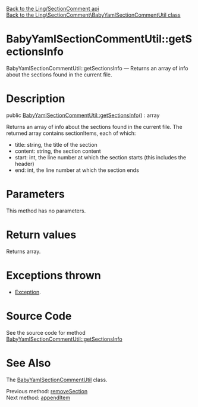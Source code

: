 [Back to the Ling/SectionComment api](https://github.com/lingtalfi/SectionComment/blob/master/doc/api/Ling/SectionComment.md)<br>
[Back to the Ling\SectionComment\BabyYamlSectionCommentUtil class](https://github.com/lingtalfi/SectionComment/blob/master/doc/api/Ling/SectionComment/BabyYamlSectionCommentUtil.md)


BabyYamlSectionCommentUtil::getSectionsInfo
================



BabyYamlSectionCommentUtil::getSectionsInfo — Returns an array of info about the sections found in the current file.




Description
================


public [BabyYamlSectionCommentUtil::getSectionsInfo](https://github.com/lingtalfi/SectionComment/blob/master/doc/api/Ling/SectionComment/BabyYamlSectionCommentUtil/getSectionsInfo.md)() : array




Returns an array of info about the sections found in the current file.
The returned array contains sectionItems, each of which:

- title: string, the title of the section
- content: string, the section content
- start: int, the line number at which the section starts (this includes the header)
- end: int, the line number at which the section ends




Parameters
================

This method has no parameters.


Return values
================

Returns array.


Exceptions thrown
================

- [Exception](http://php.net/manual/en/class.exception.php).&nbsp;







Source Code
===========
See the source code for method [BabyYamlSectionCommentUtil::getSectionsInfo](https://github.com/lingtalfi/SectionComment/blob/master/BabyYamlSectionCommentUtil.php#L151-L249)


See Also
================

The [BabyYamlSectionCommentUtil](https://github.com/lingtalfi/SectionComment/blob/master/doc/api/Ling/SectionComment/BabyYamlSectionCommentUtil.md) class.

Previous method: [removeSection](https://github.com/lingtalfi/SectionComment/blob/master/doc/api/Ling/SectionComment/BabyYamlSectionCommentUtil/removeSection.md)<br>Next method: [appendItem](https://github.com/lingtalfi/SectionComment/blob/master/doc/api/Ling/SectionComment/BabyYamlSectionCommentUtil/appendItem.md)<br>

